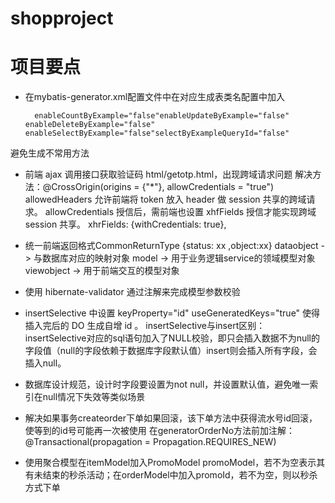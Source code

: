# shopproject
项目要点
========

* 在mybatis-generator.xml配置文件中在对应生成表类名配置中加入

		enableCountByExample="false"enableUpdateByExample="false" enableDeleteByExample="false" enableSelectByExample="false"selectByExampleQueryId="false" 

避免生成不常用方法

* 前端 ajax 调用接口获取验证码 html/getotp.html，出现跨域请求问题 解决方法：@CrossOrigin(origins = {"*"}, allowCredentials = "true") allowedHeaders 允许前端将 token 放入 header 做 session 共享的跨域请求。 allowCredentials 授信后，需前端也设置 xhfFields 授信才能实现跨域 session 共享。 xhrFields: {withCredentials: true},

* 统一前端返回格式CommonReturnType {status: xx ,object:xx} dataobject -> 与数据库对应的映射对象 model -> 用于业务逻辑service的领域模型对象 viewobject -> 用于前端交互的模型对象

* 使用 hibernate-validator 通过注解来完成模型参数校验

* insertSelective 中设置 keyProperty="id" useGeneratedKeys="true" 使得插入完后的 DO 生成自增 id 。 insertSelective与insert区别： insertSelective对应的sql语句加入了NULL校验，即只会插入数据不为null的字段值（null的字段依赖于数据库字段默认值）insert则会插入所有字段，会插入null。

* 数据库设计规范，设计时字段要设置为not null，并设置默认值，避免唯一索引在null情况下失效等类似场景

* 解决如果事务createorder下单如果回滚，该下单方法中获得流水号id回滚，使等到的id号可能再一次被使用 在generatorOrderNo方法前加注解： @Transactional(propagation = Propagation.REQUIRES_NEW)

* 使用聚合模型在itemModel加入PromoModel promoModel，若不为空表示其有未结束的秒杀活动；在orderModel中加入promoId，若不为空，则以秒杀方式下单
